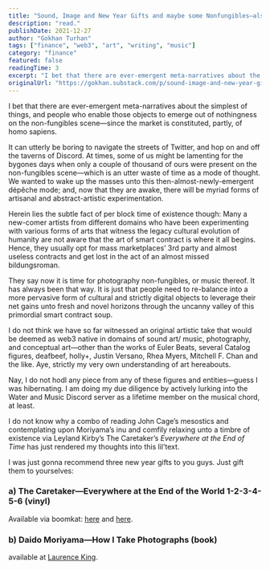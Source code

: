 ```yaml
---
title: "Sound, Image and New Year Gifts and maybe some Nonfungibles—also, SEO plase GM and perchance an NFT 100K EOY LFG"
description: "read."
publishDate: 2021-12-27
author: "Gokhan Turhan"
tags: ["finance", "web3", "art", "writing", "music"]
category: "finance"
featured: false
readingTime: 3
excerpt: "I bet that there are ever-emergent meta-narratives about the simplest of things, and people who enable those objects to emerge out of nothingness on the non-fungibles scene—since the market is..."
originalUrl: "https://gokhan.substack.com/p/sound-image-and-new-year-gifts-and-maybe-some-nonfungiblesalso-seo-plase-gm-and-perchance-an-nft-100"
---
```


I bet that there are ever-emergent meta-narratives about the simplest of things, and people who enable those objects to emerge out of nothingness on the non-fungibles scene—since the market is constituted, partly, of homo sapiens.

It can utterly be boring to navigate the streets of Twitter, and hop on and off the taverns of Discord. At times, some of us might be lamenting for the bygones days when only a couple of thousand of ours were present on the non-fungibles scene—which is an utter waste of time as a mode of thought. We wanted to wake up the masses unto this then-almost-newly-emergent dépêche mode; and, now that they are awake, there will be myriad forms of artisanal and abstract-artistic experimentation.

Herein lies the subtle fact of per block time of existence though: Many a new-comer artists from different domains who have been experimenting with various forms of arts that witness the legacy cultural evolution of humanity are not aware that the art of smart contract is where it all begins. Hence, they usually opt for mass marketplaces’ 3rd party and almost useless contracts and get lost in the act of an almost missed bildungsroman.

They say now it is time for photography non-fungibles, or music thereof. It has always been that way. It is just that people need to re-balance into a more pervasive form of cultural and strictly digital objects to leverage their net gains unto fresh and novel horizons through the uncanny valley of this primordial smart contract soup.

I do not think we have so far witnessed an original artistic take that would be deemed as web3 native in domains of sound art/ music, photography, and conceptual art—other than the works of Euler Beats, several Catalog figures, deafbeef, holly+, Justin Versano, Rhea Myers, Mitchell F. Chan and the like. Aye, strictly my very own understanding of art hereabouts.

Nay, I do not hodl any piece from any of these figures and entities—guess I was hibernating. I am doing my due diligence by actively lurking into the Water and Music Discord server as a lifetime member on the musical chord, at least.

I do not know why a combo of reading John Cage’s mesostics and contemplating upon Moriyama’s inu and comfily relaxing unto a timbre of existence via Leyland Kirby’s The Caretaker’s *Everywhere at the End of Time* has just rendered my thoughts into this lil’text.

I was just gonna recommend three new year gifts to you guys. Just gift them to yourselves:

### a) The Caretaker—Everywhere at the End of the World 1-2-3-4-5-6 (vinyl)

Available via boomkat: [here](https://boomkat.com/products/everywhere-at-the-end-of-time-stages-1-3) and [here](https://boomkat.com/products/everywhere-at-the-end-of-time-stages-4-6-22ef1a10-fb61-419b-a4f6-356adbe834a9).

### b) Daido Moriyama—How I Take Photographs (book)

available at [Laurence King](https://www.laurenceking.com/us/product/daido-moriyama/).